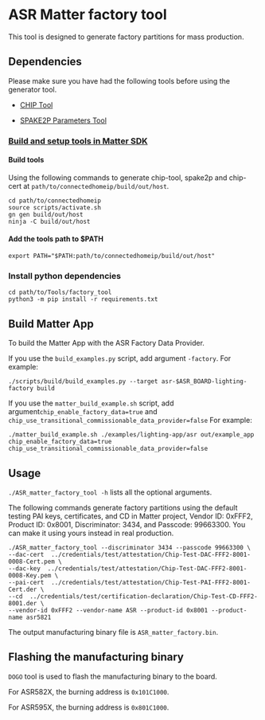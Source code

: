 # ASR Matter factory tool

This tool is designed to generate factory partitions for mass production.

## Dependencies

Please make sure you have had the following tools before using the generator
tool.

* [CHIP Tool](https://github.com/project-chip/connectedhomeip/blob/master/examples/chip-tool)

* [SPAKE2P Parameters Tool](https://github.com/project-chip/connectedhomeip/tree/master/scripts/tools/spake2p)

### [Build and setup tools in Matter SDK](https://github.com/project-chip/connectedhomeip/blob/master/docs/guides/BUILDING.md#build-for-the-host-os-linux-or-macos)

#### Build tools

Using the following commands to generate chip-tool, spake2p and chip-cert at
    `path/to/connectedhomeip/build/out/host`.

```
cd path/to/connectedhomeip
source scripts/activate.sh
gn gen build/out/host
ninja -C build/out/host
```

#### Add the tools path to $PATH

```
export PATH="$PATH:path/to/connectedhomeip/build/out/host"
```

### Install python dependencies
```
cd path/to/Tools/factory_tool
python3 -m pip install -r requirements.txt
```

## Build Matter App

To build the Matter App with the ASR Factory Data Provider.

If you use the `build_examples.py` script, add argument `-factory`.
For example:
```
./scripts/build/build_examples.py --target asr-$ASR_BOARD-lighting-factory build
```

If you use the `matter_build_example.sh` script, add argument`chip_enable_factory_data=true` and
`chip_use_transitional_commissionable_data_provider=false`
For example:
```
./matter_build_example.sh ./examples/lighting-app/asr out/example_app chip_enable_factory_data=true chip_use_transitional_commissionable_data_provider=false
```

## Usage

`./ASR_matter_factory_tool -h` lists all the optional arguments.

The following commands generate factory partitions using the default testing PAI
keys, certificates, and CD in Matter project, Vendor ID: 0xFFF2, Product ID: 0x8001,
Discriminator: 3434, and Passcode: 99663300.
You can make it using yours instead in real production.

```
./ASR_matter_factory_tool --discriminator 3434 --passcode 99663300 \
--dac-cert  ../credentials/test/attestation/Chip-Test-DAC-FFF2-8001-0008-Cert.pem \
--dac-key  ../credentials/test/attestation/Chip-Test-DAC-FFF2-8001-0008-Key.pem \
--pai-cert  ../credentials/test/attestation/Chip-Test-PAI-FFF2-8001-Cert.der \
--cd  ../credentials/test/certification-declaration/Chip-Test-CD-FFF2-8001.der \
--vendor-id 0xFFF2 --vendor-name ASR --product-id 0x8001 --product-name asr5821
```

The output manufacturing binary file is `ASR_matter_factory.bin`.

## Flashing the manufacturing binary

`DOGO` tool is used to flash the manufacturing binary to the board.

For ASR582X, the burning address is `0x101C1000`.

For ASR595X, the burning address is `0x801C1000`.